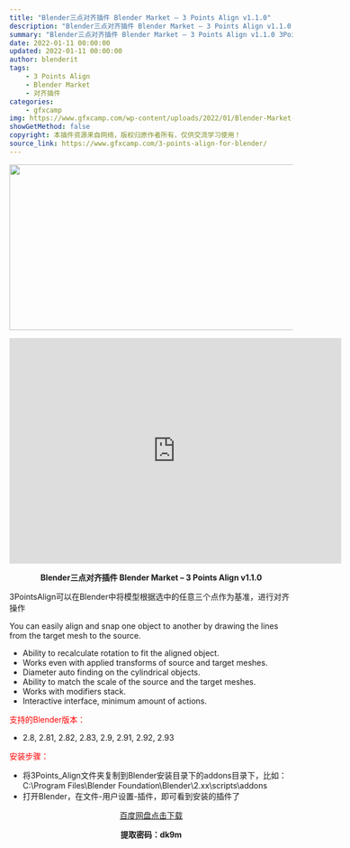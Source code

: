 ```yaml
---
title: "Blender三点对齐插件 Blender Market – 3 Points Align v1.1.0"
description: "Blender三点对齐插件 Blender Market – 3 Points Align v1.1.0 3PointsAlign可以在Blender中将模型根据选中的任意三个点作为基准，..."
summary: "Blender三点对齐插件 Blender Market – 3 Points Align v1.1.0 3PointsAlign可以在Blender中将模型根据选中的任意三个点作为基准，..."
date: 2022-01-11 00:00:00
updated: 2022-01-11 00:00:00
author: blenderit
tags: 
    - 3 Points Align
    - Blender Market
    - 对齐插件
categories:
    - gfxcamp
img: https://www.gfxcamp.com/wp-content/uploads/2022/01/Blender-Market-3-Points-Align.jpg
showGetMethod: false
copyright: 本插件资源来自网络，版权归原作者所有，仅供交流学习使用！
source_link: https://www.gfxcamp.com/3-points-align-for-blender/
---
```

<div><p><img decoding="async" class="aligncenter size-full wp-image-101583" src="https://www.gfxcamp.com/wp-content/uploads/2022/01/Blender-Market-3-Points-Align.jpg" data-src="https://www.gfxcamp.com/wp-content/uploads/2022/01/Blender-Market-3-Points-Align.jpg" alt="" width="590" height="294" data-srcset="https://www.gfxcamp.com/wp-content/uploads/2022/01/Blender-Market-3-Points-Align.jpg 590w, https://www.gfxcamp.com/wp-content/uploads/2022/01/Blender-Market-3-Points-Align-150x75.jpg 150w" data-sizes="(max-width: 590px) 100vw, 590px"></p><p style="text-align: center;"><iframe loading="lazy" src="https://player.youku.com/embed/XNTgzMzc4NzAyOA==" width="590" height="400" frameborder="0" allowfullscreen="allowfullscreen"></iframe></p><p style="text-align: center;"><strong>Blender三点对齐插件 Blender Market – 3 Points Align v1.1.0</strong></p><p>3PointsAlign可以在Blender中将模型根据选中的任意三个点作为基准，进行对齐操作</p><p>You can easily align and snap one object to another by drawing the lines from the target mesh to the source.</p><ul>
<li>Ability to recalculate rotation to fit the aligned object.</li>
<li>Works even with applied transforms of source and target meshes.</li>
<li>Diameter auto finding on the cylindrical objects.</li>
<li>Ability to match the scale of the source and the target meshes.</li>
<li>Works with modifiers stack.</li>
<li>Interactive interface, minimum amount of actions.</li>
</ul><p style="text-align: left;"><span style="color: #ff0000;">支持的Blender版本：</span></p><ul>
<li style="text-align: left;">2.8, 2.81, 2.82, 2.83, 2.9, 2.91, 2.92, 2.93</li>
</ul><p style="text-align: left;"><span style="color: #ff0000;">安装步骤：</span></p><ul>
<li>将3Points_Align文件夹复制到Blender安装目录下的addons目录下，比如：C:\Program Files\Blender Foundation\Blender\2.xx\scripts\addons</li>
<li>打开Blender，在文件-用户设置-插件，即可看到安装的插件了</li>
</ul><p style="text-align: center;"><a class="maxbutton-3 maxbutton maxbutton-baidu" target="_blank" rel="noopener" href="https://pan.baidu.com/s/1bKwyhuGB7OVpih5iaxxfPw?pwd=dk9m"><span class="mb-text">百度网盘点击下载</span></a></p><p style="text-align: center;"><strong>提取密码：dk9m</strong></p></div>